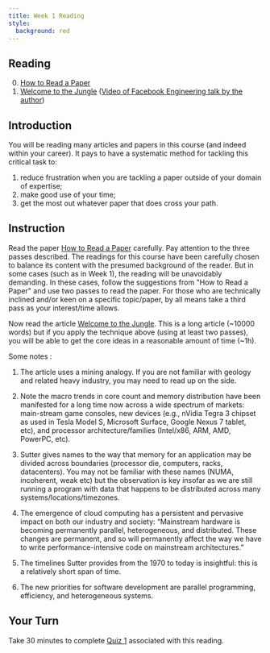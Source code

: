 ```yaml
---
title: Week 1 Reading
style:
  background: red
---
```


## Reading
0. [How to Read a Paper](https://web.stanford.edu/class/ee384m/Handouts/HowtoReadPaper.pdf)
1. [Welcome to the Jungle](https://herbsutter.com/welcome-to-the-jungle/) ([Video of Facebook Engineering talk by the author](https://www.facebook.com/Engineering/videos/herb-sutter-welcome-to-the-jungle/10151029515183109/))

## Introduction
   You will be reading many articles and papers in this course (and indeed within your career). It pays to 
   have a systematic method for tackling this critical task to:
   1. reduce frustration when you are tackling a paper outside of your domain of expertise;
   2. make good use of your time;
   3. get the most out whatever paper that does cross your path.

## Instruction
   Read the paper [How to Read a Paper](https://web.stanford.edu/class/ee384m/Handouts/HowtoReadPaper.pdf) carefully. Pay attention to the three passes described. 
   The readings for this course have been carefully chosen to balance its content with the presumed background of the reader. But in some cases (such as in Week 1), the reading will be unavoidably demanding. In these cases, follow the suggestions from "How to Read a Paper" and use two passes to read the paper. For those who are technically inclined and/or keen on a specific topic/paper, by all means take a third pass as your interest/time allows.

   Now read the article [Welcome to the Jungle](https://herbsutter.com/welcome-to-the-jungle/). This is a long article (~10000 words) but if you apply the technique above (using at least two passes), you will be able to get the core ideas in a reasonable amount of time (~1h).

   Some notes :
   1. The article uses a mining analogy. If you are not familiar with geology and related heavy industry, you may need to read up on the side.

   2. Note the macro trends in core count and memory distribution have been manifested for a long time now across a wide spectrum of markets: main-stream game consoles, new devices (e.g., nVidia Tegra 3 chipset as used in Tesla Model S, Microsoft Surface, Google Nexus 7 tablet, etc), and processor architecture/families (Intel/x86, ARM, AMD, PowerPC, etc).

   3. Sutter gives names to the way that memory for an application may be divided across boundaries (processor die, computers, racks, datacenters). You may not be familiar with these names (NUMA, incoherent, weak etc) but the observation is key insofar as we are still running a program with data that happens to be distributed across many systems/locations/timezones.

   4. The emergence of cloud computing has a persistent and pervasive impact on both our industry and society: “Mainstream hardware is becoming permanently parallel, heterogeneous, and distributed. These changes are permanent, and so will permanently affect the way we have to write performance-intensive code on mainstream architectures.”

   5. The timelines Sutter provides from the 1970 to today is insightful: this is a relatively short span of time.

   6. The new priorities for software development are parallel programming, efficiency, and heterogeneous systems.

## Your Turn

   Take 30 minutes to complete [Quiz 1](https://canvas.sfu.ca/courses/67084/quizzes/190863) associated with this reading. 
